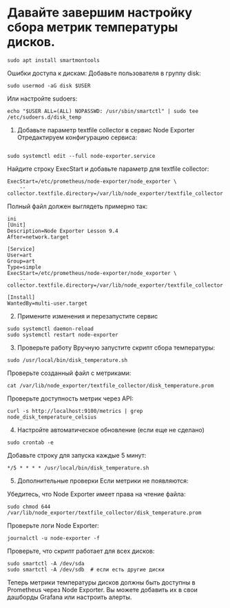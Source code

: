 # Давайте завершим настройку сбора метрик температуры дисков.


```
sudo apt install smartmontools
```
Ошибки доступа к дискам:
Добавьте пользователя в группу disk:

```
sudo usermod -aG disk $USER
```
Или настройте sudoers:

```
echo "$USER ALL=(ALL) NOPASSWD: /usr/sbin/smartctl" | sudo tee /etc/sudoers.d/disk_temp
```
1. Добавьте параметр textfile collector в сервис Node Exporter
Отредактируем конфигурацию сервиса:
```

sudo systemctl edit --full node-exporter.service
```
Найдите строку ExecStart и добавьте параметр для textfile collector:

```
ExecStart=/etc/prometheus/node-exporter/node_exporter \
    --collector.textfile.directory=/var/lib/node_exporter/textfile_collector
```
Полный файл должен выглядеть примерно так:
```
ini
[Unit]
Description=Node Exporter Lesson 9.4
After=network.target

[Service]
User=art
Group=art
Type=simple
ExecStart=/etc/prometheus/node-exporter/node_exporter \
    --collector.textfile.directory=/var/lib/node_exporter/textfile_collector

[Install]
WantedBy=multi-user.target
```
2. Примените изменения и перезапустите сервис
```
sudo systemctl daemon-reload
sudo systemctl restart node-exporter
```
3. Проверьте работу
Вручную запустите скрипт сбора температуры:

```
sudo /usr/local/bin/disk_temperature.sh
```
Проверьте созданный файл с метриками:

```
cat /var/lib/node_exporter/textfile_collector/disk_temperature.prom
```
Проверьте доступность метрик через API:

```
curl -s http://localhost:9100/metrics | grep node_disk_temperature_celsius
```
4. Настройте автоматическое обновление (если еще не сделано)
```
sudo crontab -e
```
Добавьте строку для запуска каждые 5 минут:
```
*/5 * * * * /usr/local/bin/disk_temperature.sh
```
5. Дополнительные проверки
Если метрики не появляются:

Убедитесь, что Node Exporter имеет права на чтение файла:

```
sudo chmod 644 /var/lib/node_exporter/textfile_collector/disk_temperature.prom
```
Проверьте логи Node Exporter:

```
journalctl -u node-exporter -f
```
Проверьте, что скрипт работает для всех дисков:

```
sudo smartctl -A /dev/sda
sudo smartctl -A /dev/sdb  # если есть другие диски
```
Теперь метрики температуры дисков должны быть доступны в Prometheus через Node Exporter. Вы можете добавить их в свои дашборды Grafana или настроить алерты.




